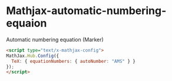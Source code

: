 # Mathjax-automatic-numbering-equaion
Automatic numbering equation (Marker)

```html
<script type="text/x-mathjax-config">
MathJax.Hub.Config({
  TeX: { equationNumbers: { autoNumber: "AMS" } }
});
</script>
```
